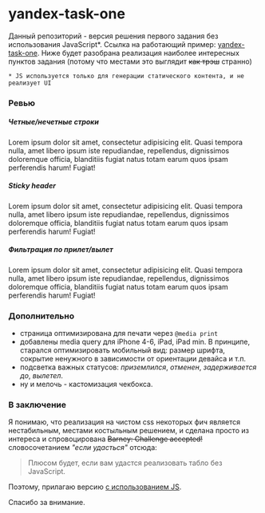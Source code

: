 # yandex-task-one

Данный репозиторий - версия решения первого задания без использования JavaScript*.
Ссылка на работающий пример: [yandex-task-one](http://danillewin.github.io/yandex-task-one/).
Ниже будет разобрана реализация наиболее интересных пунктов задания (потому что местами это выглядит ~~как трэш~~ странно)

`* JS используется только для генерации статического контента, и не реализует UI`

### Ревью

##### Четные/нечетные строки
Lorem ipsum dolor sit amet, consectetur adipisicing elit. Quasi tempora nulla, amet libero ipsum iste repudiandae, repellendus, dignissimos doloremque officia, blanditiis fugiat natus totam earum quos ipsam perferendis harum! Fugiat!
##### Sticky header
Lorem ipsum dolor sit amet, consectetur adipisicing elit. Quasi tempora nulla, amet libero ipsum iste repudiandae, repellendus, dignissimos doloremque officia, blanditiis fugiat natus totam earum quos ipsam perferendis harum! Fugiat!
##### Фильтрация по прилет/вылет
Lorem ipsum dolor sit amet, consectetur adipisicing elit. Quasi tempora nulla, amet libero ipsum iste repudiandae, repellendus, dignissimos doloremque officia, blanditiis fugiat natus totam earum quos ipsam perferendis harum! Fugiat!

### Дополнительно

* страница оптимизирована для печати через `@media print`
* добавлены media query для iPhone 4-6, iPad, iPad min. В принципе, старался оптимизировать мобильный вид: размер шрифта, сокрытие ненужного в зависимости от ориентации девайса и т.п.
* подсветка важных статусов: *приземлился*, *отменен*, *задерживается до*, *вылетел*.
* ну и мелочь - кастомизация чекбокса.

### В заключение
Я понимаю, что реализация на чистом css некоторых фич является нестабильным, местами костыльным решением, и сделана просто из интереса и спровоцирована ~~Barney: Challenge accepted!~~ словосочетанием *"если удасться"* отсюда:

> Плюсом будет, если вам удастся реализовать табло без JavaScript.

Поэтому, прилагаю версию [с использованием JS](https://github.com/danillewin/yandex-task-one-js).

Спасибо за внимание.
